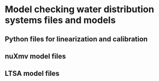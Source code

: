 # Model checking water distribution systems files and models
## Python files for linearization and calibration
## nuXmv model files
## LTSA model files
